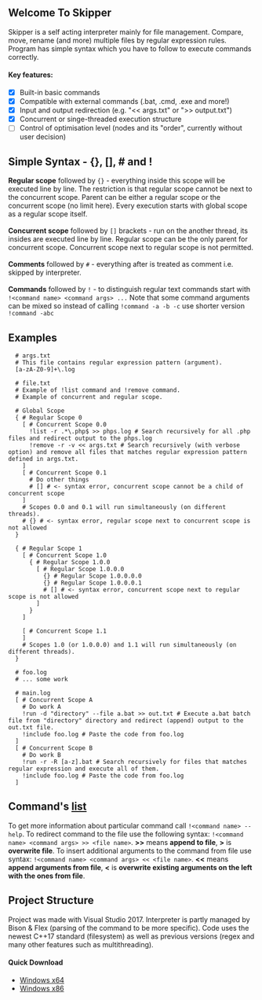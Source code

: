 ## Welcome To Skipper
Skipper is a self acting interpreter mainly for file management. Compare, move, rename (and more) multiple files by regular expression rules. Program has simple syntax which you have to follow to execute commands correctly.
#### Key features:
- [x] Built-in basic commands
- [x] Compatible with external commands (.bat, .cmd, .exe and more!)
- [x] Input and output redirection (e.g. "<< args.txt" or ">> output.txt")
- [x] Concurrent or singe-threaded execution structure
- [ ] Control of optimisation level (nodes and its "order", currently without user decision)

## Simple Syntax - {}, [], # and !
**Regular scope** followed by ```{}``` - everything inside this scope will be executed line by line. The restriction is that regular scope cannot be next to the concurrent scope. Parent can be either a regular scope or the concurrent scope (no limit here). Every execution starts with global scope as a regular scope itself.<br><br>
**Concurrent scope** followed by ```[]``` brackets - run on the another thread, its insides are executed line by line. Regular scope can be the only parent for concurrent scope. Concurrent scope next to regular scope is not permitted.<br><br>
**Comments** followed by ```#``` - everything after is treated as comment i.e. skipped by interpreter.<br><br>
**Commands** followed by ```!``` - to distinguish regular text commands start with ```!<command name> <command args> ...``` Note that some command arguments can be mixed so instead of calling ```!command -a -b -c``` use shorter version ```!command -abc```<br>

## Examples
```
  # args.txt
  # This file contains regular expression pattern (argument).
  [a-zA-Z0-9]+\.log
  
  # file.txt
  # Example of !list command and !remove command.
  # Example of concurrent and regular scope.
  
  # Global Scope
  { # Regular Scope 0
    [ # Concurrent Scope 0.0
      !list -r .*\.php$ >> phps.log # Search recursively for all .php files and redirect output to the phps.log
      !remove -r -v << args.txt # Search recursively (with verbose option) and remove all files that matches regular expression pattern defined in args.txt.
    ]
    [ # Concurrent Scope 0.1
      # Do other things
      # [] # <- syntax error, concurrent scope cannot be a child of concurrent scope
    ]
    # Scopes 0.0 and 0.1 will run simultaneously (on different threads).
    # {} # <- syntax error, regular scope next to concurrent scope is not allowed
  }
  
  { # Regular Scope 1
    [ # Concurrent Scope 1.0
      { # Regular Scope 1.0.0
        [ # Regular Scope 1.0.0.0
          {} # Regular Scope 1.0.0.0.0
          {} # Regular Scope 1.0.0.0.1
          # [] # <- syntax error, concurrent scope next to regular scope is not allowed
        ]
      }
    ]
    
    [ # Concurrent Scope 1.1
    ]
    # Scopes 1.0 (or 1.0.0.0) and 1.1 will run simultaneously (on different threads).
  }
```
```
  # foo.log
  # ... some work
```
```
  # main.log
  [ # Concurrent Scope A
    # Do work A
    !run -d "directory" --file a.bat >> out.txt # Execute a.bat batch file from "directory" directory and redirect (append) output to the out.txt file.
    !include foo.log # Paste the code from foo.log
  ]
  [ # Concurrent Scope B
    # Do work B
    !run -r -R [a-z].bat # Search recursively for files that matches regular expression and execute all of them.
    !include foo.log # Paste the code from foo.log
  ]
```
## Command's [list](https://github.com/devmichalek/Skipper/blob/master/COMMANDS.md)
To get more information about particular command call ```!<command name> --help```. To redirect command to the file use the following syntax: ```!<command name> <command args> >> <file name>```. **>>** means **append to file**, **>** is **overwrite file**. To insert additional arguments to the command from file use syntax: ```!<command name> <command args> << <file name>```. **<<** means **append arguments from file**, **<** is **overwrite existing arguments on the left with the ones from file**.
## Project Structure
Project was made with Visual Studio 2017. Interpreter is partly managed by Bison & Flex (parsing of the command to be more specific). Code uses the newest C++17 standard (filesystem) as well as previous versions (regex and many other features such as multithreading).
#### Quick Download
- [Windows x64](https://drive.google.com/file/d/1ins6giqYEQGGA4nCfc9X2YU9ZcCRhYm6/view?usp=sharing)<br>
- [Windows x86](https://drive.google.com/file/d/1Wy1yFj3-iLisy3W2FG2WjtOzdRk0BVq4/view?usp=sharing)
